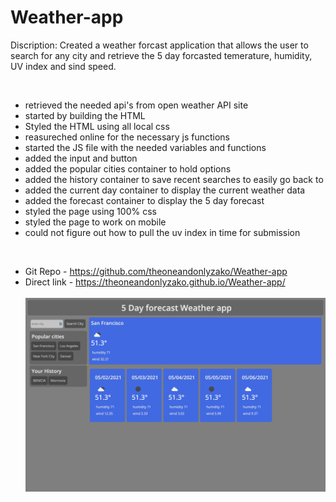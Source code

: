 # Weather-app

Discription:
Created a weather forcast application that allows the user to search for any city and retrieve the 5 day forcasted temerature, humidity, UV index and sind speed.


</br>

- retrieved the needed api's from open weather API site</br>
- started by building the HTML</br>
- Styled the HTML using all local css</br>
- reasureched online for the necessary js functions</br>
- started the JS file with the needed variables and functions</br>
- added the input and button</br>
- added the popular cities container to hold options</br>
- added the history container to save recent searches to easily go back to</br>
- added the current day container to display the current weather data</br>
- added the forecast container to display the 5 day forecast</br>
- styled the page using 100% css</br>
- styled the page to work on mobile</br>
- could not figure out how to pull the uv index in time for submission</br>



</br>

- Git Repo - https://github.com/theoneandonlyzako/Weather-app</br>
- Direct link - https://theoneandonlyzako.github.io/Weather-app/</br></br>
![img](assets/site.png)